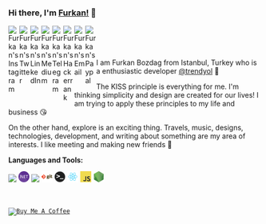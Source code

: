 ### Hi there, I'm [Furkan!](https://bozdag.dev)  👋

<a href="https://www.instagram.com/bozd4g">
  <img align="left" alt="Furkan's Instagram" width="22px" src="https://cdn.jsdelivr.net/npm/simple-icons@v3/icons/instagram.svg" />
</a>
<a href="https://twitter.com/bozd4g">
  <img align="left" alt="Furkan's Twitter" width="22px" src="https://cdn.jsdelivr.net/npm/simple-icons@v3/icons/twitter.svg" />
</a>
<a href="https://www.linkedin.com/in/bozd4g">
  <img align="left" alt="Furkan's LinkedIn" width="22px" src="https://cdn.jsdelivr.net/npm/simple-icons@v3/icons/linkedin.svg" />
</a>
<a href="https://medium.com/@bozd4g">
  <img align="left" alt="Furkan's Medium" width="22px" src="https://cdn.jsdelivr.net/npm/simple-icons@v3/icons/medium.svg" />
</a>
<a href="https://t.me/boz4g">
  <img align="left" alt="Furkan's Telegram" width="22px" src="https://cdn.jsdelivr.net/npm/simple-icons@v3/icons/telegram.svg" />
</a>
<a href="https://www.hackerrank.com/bozd4g">
  <img align="left" alt="Furkan's Hackerrank" width="22px" src="https://cdn.jsdelivr.net/npm/simple-icons@v3/icons/hackerrank.svg" />
</a>
<a href="mailto:me@furkanbozdag.com">
  <img align="left" alt="Furkan's Email" width="22px" src="https://cdn.jsdelivr.net/npm/simple-icons@v3/icons/gmail.svg" />
</a>
<a href="https://paypal.me/bozd4g">
  <img align="left" alt="Furkan's Paypal" width="22px" src="https://cdn.jsdelivr.net/npm/simple-icons@v3/icons/paypal.svg" />
</a>

<br />
<br />
<br />

I am Furkan Bozdag from Istanbul, Turkey who is a enthusiastic developer [@trendyol](https://github.com/trendyol) 🚀

The KISS principle is everything for me. I'm thinking simplicity and design are created for our lives! I am trying to apply these principles to my life and business 😘

On the other hand, explore is an exciting thing. Travels, music, designs, technologies, development, and writing about something are my area of interests. I like meeting and making new friends 🤙

**Languages and Tools:**  

<code><img height="22" src="https://img.icons8.com/color/22/000000/golang.png"></code>
<code><img height="22" src="https://raw.githubusercontent.com/github/explore/80688e429a7d4ef2fca1e82350fe8e3517d3494d/topics/dotnet/dotnet.png"></code>
<code><img height="22" src="https://img.icons8.com/color/22/000000/mongodb.png"></code>
<code><img height="22" src="https://raw.githubusercontent.com/github/explore/80688e429a7d4ef2fca1e82350fe8e3517d3494d/topics/git/git.png"></code>
<code><img height="22" src="https://raw.githubusercontent.com/github/explore/80688e429a7d4ef2fca1e82350fe8e3517d3494d/topics/terminal/terminal.png"></code>
<code><img height="22" src="https://raw.githubusercontent.com/github/explore/80688e429a7d4ef2fca1e82350fe8e3517d3494d/topics/react/react.png"></code>
<code><img height="22" src="https://raw.githubusercontent.com/github/explore/80688e429a7d4ef2fca1e82350fe8e3517d3494d/topics/javascript/javascript.png"></code>
<code><img height="22" src="https://raw.githubusercontent.com/github/explore/80688e429a7d4ef2fca1e82350fe8e3517d3494d/topics/nodejs/nodejs.png"></code>


<br />

<code><a href="https://www.buymeacoffee.com/bozd4g" target="_blank"><img src="https://cdn.buymeacoffee.com/buttons/default-orange.png" alt="Buy Me A Coffee" style="height: 51px !important;width: 217px !important;" ></a></code>

<!--
**bozd4g/bozd4g** is a ✨ _special_ ✨ repository because its `README.md` (this file) appears on your GitHub profile.

Here are some ideas to get you started:

- 🔭 I’m currently working on ...
- 🌱 I’m currently learning ...
- 👯 I’m looking to collaborate on ...
- 🤔 I’m looking for help with ...
- 💬 Ask me about ...
- 📫 How to reach me: ...
- 😄 Pronouns: ...
- ⚡ Fun fact: ...
-->
